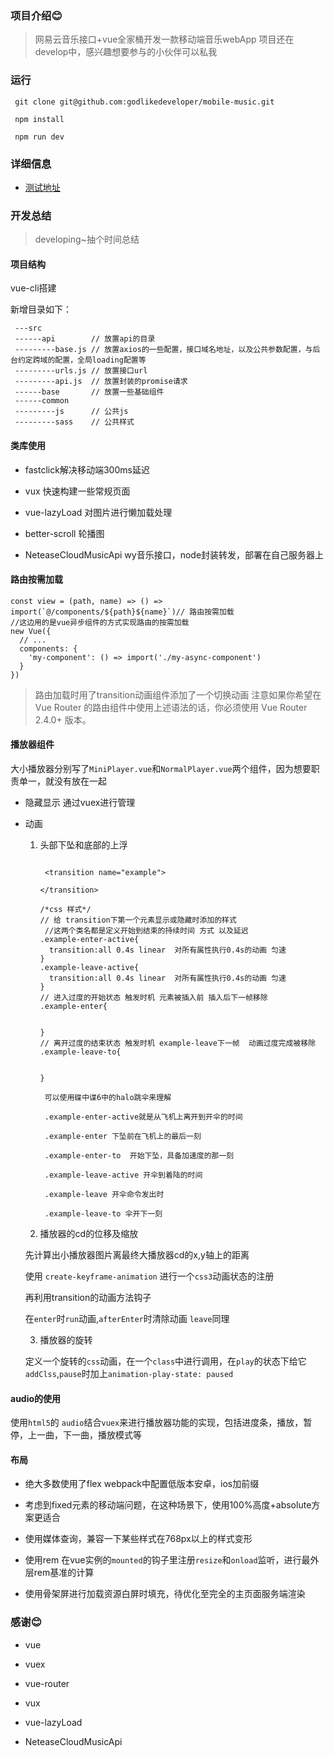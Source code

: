 ### 项目介绍:blush:

> 网易云音乐接口+vue全家桶开发一款移动端音乐webApp
> 项目还在develop中，感兴趣想要参与的小伙伴可以私我

### 运行

```
 git clone git@github.com:godlikedeveloper/mobile-music.git

 npm install

 npm run dev

```

### 详细信息

* <a href='http://u-to-world.com:8080/static/index.html#/'>测试地址</a>



### 开发总结

> developing~抽个时间总结


#### 项目结构
 
 vue-cli搭建

 新增目录如下：
 
```
 ---src 
 ------api        // 放置api的目录
 ---------base.js // 放置axios的一些配置，接口域名地址，以及公共参数配置，与后台约定跨域的配置，全局loading配置等
 ---------urls.js // 放置接口url 
 ---------api.js  // 放置封装的promise请求
 ------base       // 放置一些基础组件 
 ------common  
 ---------js      // 公共js 
 ---------sass    // 公共样式 
```

#### 类库使用

 * fastclick解决移动端300ms延迟

 * vux 快速构建一些常规页面

 * vue-lazyLoad 对图片进行懒加载处理

 * better-scroll 轮播图

 * NeteaseCloudMusicApi  wy音乐接口，node封装转发，部署在自己服务器上



 #### 路由按需加载

```
const view = (path, name) => () => import(`@/components/${path}${name}`)// 路由按需加载
//这边用的是vue异步组件的方式实现路由的按需加载
new Vue({
  // ...
  components: {
    'my-component': () => import('./my-async-component')
  }
})

```
> 路由加载时用了transition动画组件添加了一个切换动画
> 注意如果你希望在 Vue Router 的路由组件中使用上述语法的话，你必须使用 Vue Router 2.4.0+ 版本。

#### 播放器组件

大小播放器分别写了`MiniPlayer.vue`和`NormalPlayer.vue`两个组件，因为想要职责单一，就没有放在一起

* 隐藏显示 通过vuex进行管理

* 动画 
  
   1. 头部下坠和底部的上浮

      ```

       <transition name="example">

      </transition>

      /*css 样式*/
      // 给 transition下第一个元素显示或隐藏时添加的样式
       //这两个类名都是定义开始到结束的持续时间 方式 以及延迟
      .example-enter-active{
        transition:all 0.4s linear  对所有属性执行0.4s的动画 匀速
      }
      .example-leave-active{
        transition:all 0.4s linear  对所有属性执行0.4s的动画 匀速
      }
      // 进入过度的开始状态 触发时机 元素被插入前 插入后下一帧移除
      .example-enter{


      }
      // 离开过度的结束状态 触发时机 example-leave下一帧  动画过度完成被移除
      .example-leave-to{


      }
      ```
      ```
       可以使用碟中谍6中的halo跳伞来理解

       .example-enter-active就是从飞机上离开到开伞的时间

       .example-enter 下坠前在飞机上的最后一刻

       .example-enter-to  开始下坠，具备加速度的那一刻 

       .example-leave-active 开伞到着陆的时间

       .example-leave 开伞命令发出时

       .example-leave-to 伞开下一刻
      ```

   2. 播放器的cd的位移及缩放

     先计算出小播放器图片离最终大播放器cd的x,y轴上的距离

     使用 `create-keyframe-animation` 进行一个`css3`动画状态的注册

     再利用transition的动画方法钩子

     在`enter`时`run`动画,`afterEnter`时清除动画 `leave`同理

   3. 播放器的旋转

     定义一个旋转的`css`动画，在一个`class`中进行调用，在`play`的状态下给它`addClss`,`pause`时加上`animation-play-state: paused`


 #### audio的使用

 使用`html5`的 `audio`结合`vuex`来进行播放器功能的实现，包括进度条，播放，暂停，上一曲，下一曲，播放模式等

 #### 布局

 * 绝大多数使用了flex  webpack中配置低版本安卓，ios加前缀

 * 考虑到fixed元素的移动端问题，在这种场景下，使用100%高度+absolute方案更适合

 * 使用媒体查询，兼容一下某些样式在768px以上的样式变形

 * 使用rem 在vue实例的`mounted`的钩子里注册`resize`和`onload`监听，进行最外层rem基准的计算

 * 使用骨架屏进行加载资源白屏时填充，待优化至完全的主页面服务端渲染






### 感谢:blush:

* vue

* vuex

* vue-router

* vux

* vue-lazyLoad

* NeteaseCloudMusicApi

